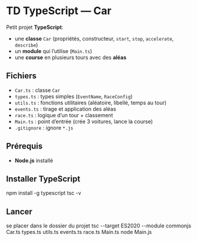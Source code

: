 # TD TypeScript — Car

Petit projet **TypeScript**:
- une **classe** `Car` (propriétés, constructeur, `start`, `stop`, `accelerate`, `describe`)
- un **module** qui l’utilise (`Main.ts`)
- une **course** en plusieurs tours avec des **aléas** 

## Fichiers
- `Car.ts` : classe `Car`
- `types.ts` : types simples (`EventName`, `RaceConfig`)
- `utils.ts` : fonctions utilitaires (aléatoire, libellé, temps au tour)
- `events.ts` : tirage et application des aléas
- `race.ts` : logique d’un tour + classement
- `Main.ts` : point d’entrée (crée 3 voitures, lance la course)
- `.gitignore` : ignore `*.js` 

## Prérequis
- **Node.js** installé

## Installer TypeScript 

npm install -g typescript
tsc -v


## Lancer
se placer dans le dossier du projet
tsc --target ES2020 --module commonjs Car.ts types.ts utils.ts events.ts race.ts Main.ts
node Main.js
